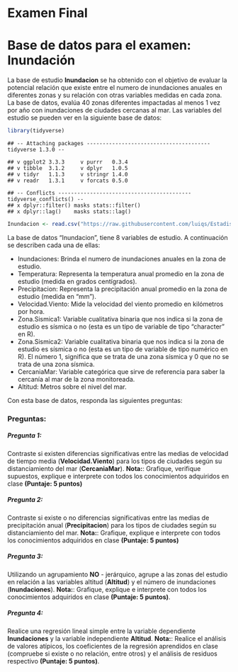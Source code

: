 Examen Final
================

# Base de datos para el examen: Inundación

La base de estudio **Inundacion** se ha obtenido con el objetivo de
evaluar la potencial relación que existe entre el numero de inundaciones
anuales en diferentes zonas y su relación con otras variables medidas en
cada zona. La base de datos, evalúa 40 zonas diferentes impactadas al
menos 1 vez por año con inundaciones de ciudades cercanas al mar. Las
variables del estudio se pueden ver en la siguiente base de datos:

``` r
library(tidyverse)
```

    ## -- Attaching packages --------------------------------------- tidyverse 1.3.0 --

    ## v ggplot2 3.3.3     v purrr   0.3.4
    ## v tibble  3.1.2     v dplyr   1.0.5
    ## v tidyr   1.1.3     v stringr 1.4.0
    ## v readr   1.3.1     v forcats 0.5.0

    ## -- Conflicts ------------------------------------------ tidyverse_conflicts() --
    ## x dplyr::filter() masks stats::filter()
    ## x dplyr::lag()    masks stats::lag()

``` r
Inundacion <- read.csv("https://raw.githubusercontent.com/luiqs/Estadistica-Aplicada/main/PDB/Inundacion.csv")
```

La base de datos “Inundacion”, tiene 8 variables de estudio. A
continuación se describen cada una de ellas:

-   Inundaciones: Brinda el numero de inundaciones anuales en la zona de
    estudio.
-   Temperatura: Representa la temperatura anual promedio en la zona de
    estudio (medida en grados centígrados).
-   Precipitacion: Representa la precipitación anual promedio en la zona
    de estudio (medida en “mm”).
-   Velocidad.Viento: Mide la velocidad del viento promedio en
    kilómetros por hora.
-   Zona.Sismica1: Variable cualitativa binaria que nos indica si la
    zona de estudio es sísmica o no (esta es un tipo de variable de tipo
    “character” en R).
-   Zona.Sismica2: Variable cualitativa binaria que nos indica si la
    zona de estudio es sísmica o no (esta es un tipo de variable de tipo
    numérico en R). El número 1, significa que se trata de una zona
    sísmica y 0 que no se trata de una zona sísmica.
-   CercaniaMar: Variable categórica que sirve de referencia para saber
    la cercanía al mar de la zona monitoreada.
-   Altitud: Metros sobre el nivel del mar.

Con esta base de datos, responda las siguientes preguntas:

### Preguntas:

##### Pregunta 1:

Contraste si existen diferencias significativas entre las medias de
velocidad de tiempo media (**Velocidad.Viento**) para los tipos de
ciudades según su distanciamiento del mar (**CercaniaMar**). **Nota:**:
Grafique, verifique supuestos, explique e interprete con todos los
conocimientos adquiridos en clase **(Puntaje: 5 puntos)**

##### Pregunta 2:

Contraste si existe o no diferencias significativas entre las medias de
precipitación anual (**Precipitacion**) para los tipos de ciudades según
su distanciamiento del mar. **Nota:**: Grafique, explique e interprete
con todos los conocimientos adquiridos en clase **(Puntaje: 5 puntos)**

##### Pregunta 3:

Utilizando un agrupamiento **NO** - jerárquico, agrupe a las zonas del
estudio en relación a las variables altitud (**Altitud**) y el número de
inundaciones (**Inundaciones**). **Nota:**: Grafique, explique e
interprete con todos los conocimientos adquiridos en clase **(Puntaje: 5
puntos)**.

##### Pregunta 4:

Realice una regresión lineal simple entre la variable dependiente
**Inundaciones** y la variable independiente **Altitud**. **Nota:**:
Realice el análisis de valores atípicos, los coeficientes de la
regresión aprendidos en clase (compruebe si existe o no relación, entre
otros) y el análisis de residuos respectivo **(Puntaje: 5 puntos)**.
